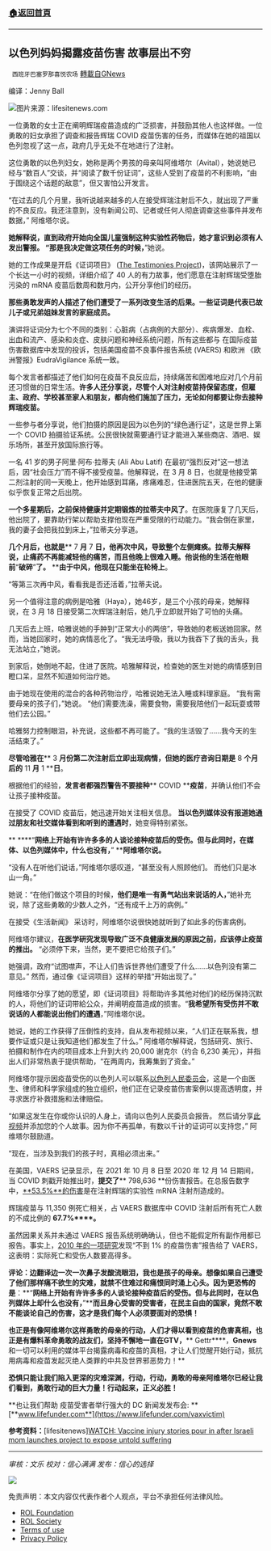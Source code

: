 ###  [:house:返回首頁](https://github.com/ourhimalayas/txt)
---


## 以色列妈妈揭露疫苗伤害 故事层出不穷
` 西班牙巴塞罗那喜悦农场` [轉載自GNews](https://gnews.org/zh-hans/1634719/)

编译：Jenny Ball

![](https://assets.gnews.org/wp-content/uploads/2021/11/image0-14.jpg)图片来源：lifesitenews.com

一位勇敢的女士正在阐明辉瑞疫苗造成的广泛损害，并鼓励其他人也这样做。一位勇敢的妇女承担了调查和报告辉瑞 COVID 疫苗伤害的任务，而媒体在她的祖国以色列忽视了这一点，政府几乎无处不在地进行了注射。

这位勇敢的以色列妇女，她称是两个男孩的母亲叫阿维塔尔（Avital），她说她已经与“数百人”交谈，并“阅读了数千份证词”，这些人受到了疫苗的不利影响，“由于围绕这个话题的敌意”，但又害怕公开发言。

“在过去的几个月里，我听说越来越多的人在接受辉瑞注射后不久，就出现了严重的不良反应。我还注意到，没有新闻公司、记者或任何人彻底调查这些事件并发布数据，” 阿维塔尔说。

**她解释说，直到政府开始向全国儿童强制这种实验性药物后，她才意识到必须有人发出警报。 “那是我决定做这项任务的时候，**”她说。

她的工作成果是开启《证词项目》 ([The Testimonies Project](https://www.vaxtestimonies.org/en/))，该网站展示了一个长达一小时的视频，详细介绍了 40 人的有力故事，他们愿意在注射辉瑞受堕胎污染的 mRNA 疫苗后数周和数月内，公开分享他们的经历。

**那些勇敢发声的人描述了他们遭受了一系列改变生活的后果。一些证词是代表已故儿子或兄弟姐妹发言的家庭成员。**

演讲将证词分为七个不同的类别：心脏病（占病例的大部分）、疾病爆发、血栓、出血和流产、感染和炎症、皮肤问题和神经系统问题，所有这些都与 在国际疫苗伤害数据库中发现的投诉，包括美国疫苗不良事件报告系统 (VAERS) 和欧洲 《欧洲警报》EudraVigilance 系统一致。

每个发言者都描述了他们如何在疫苗不良反应后，持续痛苦和困难地应对几个月前还习惯做的日常生活。**许多人还分享说，尽管个人对注射疫苗持保留态度，但雇主、政府、学校甚至家人和朋友，都向他们施加了压力，无论如何都要让你去接种辉瑞疫苗。**

一些参与者分享说，他们拍摄的原因是因为以色列的“绿色通行证”，这是世界上第一个 COVID 拍摄验证系统。公民很快就需要通行证才能进入某些商店、酒吧、娱乐场所，甚至开放国际旅行等。

一名 41 岁的男子阿里·阿布·拉蒂夫 (Ali Abu Latif) 在最初“强烈反对”这一想法后，因“社会压力”而不得不接受疫苗。他解释说，在 3 月 8 日，也就是他接受第二剂注射的同一天晚上，他开始感到耳痛，疼痛难忍，住进医院五天，在他的健康似乎恢复正常之后出院。

**一个多星期后，之前保持健康并定期锻炼的拉蒂夫中风了**。在医院康复了几天后，他出院了，要靠助行架以帮助支撑他现在严重受限的行动能力。“我会倒在家里，我的妻子会把我拉到床上，”拉蒂夫分享道。

**几个月后，也就是**** 7 ****月**** 7 ****日，他再次中风，导致整个左侧瘫痪。拉蒂夫解释说，止痛药不再能减轻他的痛苦，而且他晚上很难入睡。他说他的生活在他眼前****“****破碎****”****了。**** ****由于中风，他现在只能坐在轮椅上**。

“等第三次再中风，看看我是否还活着，”拉蒂夫说。

另一个值得注意的病例是哈雅（Haya），她46岁，是三个小孩的母亲，她解释说，在 3 月 18 日接受第二次辉瑞注射后，她几乎立即就开始了可怕的头痛。

几天后去上班，哈雅说她的手肿到“正常大小的两倍”，导致她的老板送她回家。然而，当她回家时，她的病情恶化了。“我无法呼吸，我以为我吞下了我的舌头，我无法站立，”她说。

到家后，她倒地不起，住进了医院。哈雅解释说，检查她的医生对她的病情感到目瞪口呆，显然不知道如何治疗她。

由于她现在使用的混合的各种药物治疗，哈雅说她无法入睡或料理家庭。 “我有需要母亲的孩子们，”她说。 “他们需要洗澡，需要食物，需要我陪他们一起玩耍或带他们去公园。”

哈雅努力控制眼泪，补充说，这些都不再可能了。“我的生活毁了……我今天的生活结束了。”

**尽管哈雅在**** 3 ****月份第二次注射后立即出现病情，但她的医疗咨询日期是**** 8 ****个月后的**** 11 ****月**** 1 ****日**。

根据他们的经验，**发言者都强烈警告不要接种**** COVID ****疫苗**，并确认他们不会让孩子接种疫苗。

在接受了 COVID 疫苗后，她迅速开始关注相关信息。 **当以色列媒体没有报道她通过朋友和社交媒体看到和听到的遭遇时**，她变得特别紧张。

** ****“****网络上开始有许许多多的人谈论接种疫苗后的受伤。但与此同时，在媒体、以色列媒体中，什么也没有，****” ****阿维塔尔说。**

“没有人在听他们说话，”阿维塔尔感叹道，“甚至没有人照顾他们。 而他们只是冰山一角。”

她说：“在他们做这个项目的时候，**他们是唯一有勇气站出来说话的人，**”她补充说，除了这些勇敢的少数人之外，“还有成千上万的病例。”

在接受《生活新闻》 采访时，阿维塔尔说很快她就听到了如此多的伤害病例。

阿维塔尔建议，**在医学研究发现导致广泛不良健康发展的原因之前，应该停止疫苗的推出。** “必须停下来，当然，更不要把它给孩子们。”

她强调，政府“试图噤声，不让人们告诉世界他们遭受了什么……以色列没有第二意见。” 然而，通过像《证词项目》这样的举措“开始出现了。”

阿维塔尔分享了她的愿望，即《证词项目》将帮助许多其他对他们的经历保持沉默的人，将他们的证词带給公众，并阐明疫苗造成的损害。“**我希望所有受伤并不敢说话的人都能说出他们的遭遇**，”阿维塔尔说。

她说，她的工作获得了压倒性的支持，自从发布视频以来，“人们正在联系我，想要作证或只是让我知道他们都发生了什么。” 阿维塔尔解释说，包括研究、旅行、拍摄和制作在内的项目成本上升到大约 20,000 谢克尔（约合 6,230 美元），并指出人们非常热衷于提供帮助，“在两周内，我筹集到了资金。”

阿维塔尔提示因疫苗受伤的以色列人可以联系[以色列人民委员会](https://www.the-people-committee.com/contact)，这是一个由医生、律师和科学家组成的独立组织，他们正在记录疫苗伤害案例以提高透明度，并寻求医疗补救措施和法律赔偿。

“如果这发生在你或你认识的人身上，请向以色列人民委员会报告。 然后请分享[此视频](https://www.vaxtestimonies.org/)并添加您的个人故事。因为你不再孤单，有数以千计的证词可以支持您，” 阿维塔尔鼓励道。

“现在，当涉及到我们的孩子时，真相必须出来。”

在美国，VAERS 记录显示，在 2021 年 10 月 8 日至 2020 年 12 月 14 日期间，当 COVID 刺戳开始推出时，**提交了**** 798,636 **份伤害报告。在总报告数字中，[**53.5%**的伤害](https://medalerts.org/vaersdb/findfield.php?TABLE=ON&amp;GROUP1=CAT&amp;EVENTS=ON&amp;VAX=COVID19&amp;VAXMAN=PFIZER/BIONTECH)是在注射辉瑞的实验性 mRNA 注射剂造成的。

辉瑞疫苗与 11,350 例死亡相关，占 VAERS 数据库中 COVID 注射后所有死亡人数的不成比例的 **67.7%****。**

虽然因果关系并未通过 VAERS 报告系统明确确认，但也不能假定所有副作用都已报告。事实上，[2010 年的一项研究](https://digital.ahrq.gov/sites/default/files/docs/publication/r18hs017045-lazarus-final-report-2011.pdf)发现“不到 1% 的疫苗伤害”报告给了 VAERS，这表明：实际死亡和受伤人数要高得多。

**评论：边翻译边一次一次鼻子发酸流眼泪，我也是孩子的母亲。想像如果自己遭受了他们那样痛不欲生的灾难，就禁不住难过和痛恨同时涌上心头。因为更恐怖的是**：**“****网络上开始有许许多多的人谈论接种疫苗后的受伤。但与此同时，在以色列媒体上却什么也没有，****”****而且身心受害的受害者，在民主自由的国家，竟然不敢不能谈论自己的伤害，这才是我们每个人必须要面对的恐惧！**

**也正是有像阿维塔尔这样勇敢的母亲的行动，人们才得以看到疫苗的危害真相，也正是有爆料革命勇敢的战友们，坚持不懈地一直在****GTV****，**** Gettr****，****Gnews****和一切可以利用的媒体平台揭露病毒和疫苗的真相，才让人们觉醒开始行动，抵抗用病毒和疫苗发起灭绝人类罪的中共及世界邪恶势力！**

**恐惧只能让我们陷入更深的灾难深渊，行动，行动，勇敢的母亲阿维塔尔已经让我们看到，勇敢行动的巨大力量！行动起来，正义必胜！**

**也让我们帮助 疫苗受害者举行强大的 DC 新闻发发布会: **[**www.lifefunder.com**](https://www.lifefunder.com/vaxvictim)

**参考资料：**[lifesitenews][WATCH: Vaccine injury stories pour in after Israeli mom launches project to expose untold suffering](https://www.lifesitenews.com/news/vaccine-injury-stories-pour-in-after-israeli-woman-launches-project-to-expose-untold-suffering-suffering/)

* * *

*审核：文乐
校对：信心满满
发布：信心的选择*

![](https://assets.gnews.org/wp-content/uploads/2021/11/tempsnip111.png)

 

免责声明：本文内容仅代表作者个人观点，平台不承担任何法律风险。

- [ROL Foundation](https://rolfoundation.org/)
- [ROL Society](https://rolsociety.org/)
- [Terms of use](https://gnews.org/terms-of-use-3/)
- [Privacy Policy](https://gnews.org/privacy-policy/)
